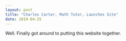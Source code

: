 ```yaml
---
layout: post
title: "Charles Carter, Math Tutor, Launches Site"
date: 2019-04-25
---
```


Well. Finally got around to putting this website together.
